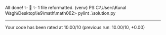
All done! ✨ 🍰 ✨
1 file reformatted.
(venv) PS C:\Users\Kunal Wagh\Desktop\ie9\math\math062> pylint .\solution.py

--------------------------------------------------------------------
Your code has been rated at 10.00/10 (previous run: 10.00/10, +0.00)
